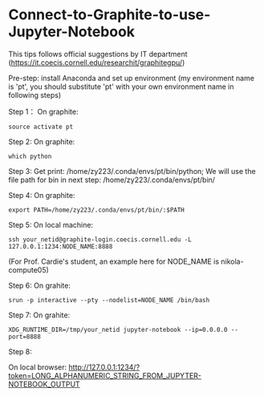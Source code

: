 # Connect-to-Graphite-to-use-Jupyter-Notebook

This tips follows official suggestions by IT department (https://it.coecis.cornell.edu/researchit/graphitegpu/)

Pre-step: install Anaconda and set up environment (my environment name is 'pt', you should substitute 'pt' with your own environment name in following steps)

Step 1： On graphite:     
    
    source activate pt
    
Step 2:  On graphite:	   
   
    which python
    
Step 3:
   Get print: 	/home/zy223/.conda/envs/pt/bin/python; 
   We will use the file path for bin in next step: /home/zy223/.conda/envs/pt/bin/
    
Step 4:  On graphite:	
    
    export PATH=/home/zy223/.conda/envs/pt/bin/:$PATH
    
Step 5:  On local machine: 
    
    ssh your_netid@graphite-login.coecis.cornell.edu -L 127.0.0.1:1234:NODE_NAME:8888 
   (For Prof. Cardie's student, an example here for NODE_NAME is nikola-compute05)

Step 6:  On grahite:     
   
    srun -p interactive --pty --nodelist=NODE_NAME /bin/bash

Step 7:  On grahite:     
   
    XDG_RUNTIME_DIR=/tmp/your_netid jupyter-notebook --ip=0.0.0.0 --port=8888
    
Step 8:

   On local browser:    http://127.0.0.1:1234/?token=LONG_ALPHANUMERIC_STRING_FROM_JUPYTER-NOTEBOOK_OUTPUT
